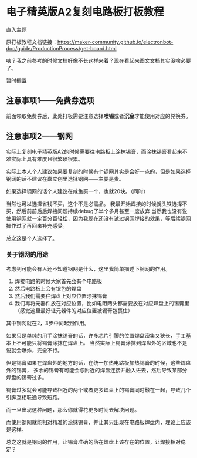 # 电子精英版A2复刻电路板打板教程

直入主题

原打板教程文档链接：https://maker-community.github.io/electronbot-doc/guide/ProductionProcess/get-board.html

咦？我之前参考的时候文档好像不长这样来着？现在看起来图文文档其实没啥必要了。

暂时搁置

## 注意事项1——免费券选项
前面领取免费券后，此处打板需要注意选择**喷锡**或者**沉金**才能使用对应的兑换券。

## 注意事项2——钢网

实际上复刻电子精英版A2的时候需要往电路板上涂抹锡膏，而涂抹锡膏看起来不难实际上具有难度且很繁琐很累。

实际上本人个人建议如果要复刻的时候有个钢网其实是会好一点的，但是如果选择钢网的话不建议在嘉立创里选择钢网——主要是贵。

如果选择钢网的话个人建议在咸鱼买一个，也就20块。（同时）

当然也可以选择省钱不买，这个不是必需品。
我最开始焊接的时候就头铁选择不买，然后前前后后焊接问题持续debug了半个多月甚至一度放弃
当然我也没有说使用钢网就一定百分百轻松，因为我现在还没有试过钢网焊接的效果，等后续钢网操作过了再回来补充感受。

总之这是个人选择了。

### 关于钢网的用途

考虑到可能会有人还不知道钢网是什么，这里我简单描述下钢网的作用。

1. 焊接电路的时候大家首先会有个电路板
2. 然后电路板上会有银色的焊盘
3. 然后我们需要往焊盘上对应位置涂抹锡膏 
4. 我们再将元器件放在对应位置，比如电阻两头都需要放在对应焊盘上的锡膏里（感觉这里最好让元器件的对应位置被锡膏包裹住）

其中钢网就在2，3步中间起到作用。

如果只是单纯的用手涂抹锡膏的话，许多芯片引脚的位置焊盘密集又狭长，手工基本上不可能只将锡膏涂抹在焊盘上。
当然实际上锡膏涂抹到焊盘外的区域也不是说就会爆炸，完全不行。

但是锡膏如果在焊盘外的地方的话，在统一加热电路板加热锡膏的时候，这些焊盘外的锡膏，
多余的锡膏有可能会与附近的焊盘连接并融入进去，然后导致某部分焊盘的锡膏过多。

锡膏过多就会可能导致相近的两个或者更多焊盘上的锡膏同时融在一起，导致几个引脚互相联通导致短路。

而一旦出现这种问题，那么你就得花更多时间去解决问题。

而使用钢网就能相对精准的涂抹锡膏，并让其只出现在电路板焊盘内，理论上应该是这样。

总之这就是钢网的作用，让锡膏准确的落在焊盘上该存在的位置，让焊接相对稳定？